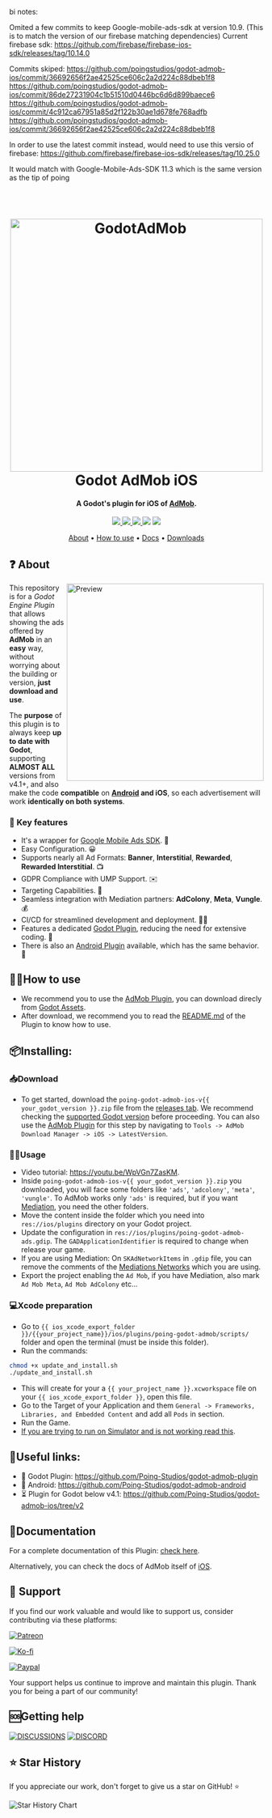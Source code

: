 bi notes: 

Omited a few commits to keep Google-mobile-ads-sdk at version 10.9.
(This is to match the version of our firebase matching dependencies)
Current firebase sdk: https://github.com/firebase/firebase-ios-sdk/releases/tag/10.14.0

Commits skiped:
https://github.com/poingstudios/godot-admob-ios/commit/36692656f2ae42525ce606c2a2d224c88dbeb1f8
https://github.com/poingstudios/godot-admob-ios/commit/86de27231904c1b51510d0446bc6d6d899baece6
https://github.com/poingstudios/godot-admob-ios/commit/4c912ca67951a85d2f122b30ae1d678fe768adfb
https://github.com/poingstudios/godot-admob-ios/commit/36692656f2ae42525ce606c2a2d224c88dbeb1f8

In order to use the latest commit instead, would need to use this versio of firebase:
https://github.com/firebase/firebase-ios-sdk/releases/tag/10.25.0

It would match with Google-Mobile-Ads-SDK 11.3 which is the same version as the tip of poing

<h1 align="center">
  <br>
  <img src="https://i.imgur.com/N2OW34R.png" alt="GodotAdMob" width=500>
  <br>
  Godot AdMob iOS
  <br>
</h1>

<h4 align="center">A Godot's plugin for iOS of <a href="https://admob.google.com" target="_blank">AdMob</a>.</h4>

<p align="center">
  <a href="https://github.com/Poing-Studios/godot-admob-ios/releases">
    <img src="https://img.shields.io/github/v/tag/Poing-Studios/godot-admob-ios?label=Version">
  </a>
  <a href="https://github.com/Poing-Studios/godot-admob-ios/actions/workflows/release_ios.yml">
    <img src="https://github.com/Poing-Studios/godot-admob-ios/actions/workflows/release_ios.yml/badge.svg">
  </a>
  <a href="https://github.com/Poing-Studios/godot-admob-ios/releases">
    <img src="https://img.shields.io/github/downloads/Poing-Studios/godot-admob-ios/total?style=social">
  </a>
  <img src="https://img.shields.io/github/stars/Poing-Studios/godot-admob-ios?style=social">
  <img src="https://img.shields.io/github/license/Poing-Studios/godot-admob-ios?style=plastic">
</p>

<p align="center">
  <a href="#❓-about">About</a> •
  <a href="#🙋‍♂️how-to-use">How to use</a> •
  <a href="#📄documentation">Docs</a> •
  <a href="https://github.com/Poing-Studios/godot-admob-ios/releases">Downloads</a> 
</p>

## ❓ About 

<img src="static/usage.webp" align="right"
     alt="Preview" width="auto" height="390">


This repository is for a _Godot Engine Plugin_ that allows showing the ads offered by **AdMob** in an **easy** way, without worrying about the building or version, **just download and use**.

The **purpose** of this plugin is to always keep **up to date with Godot**, supporting **ALMOST ALL** versions from v4.1+, and also make the code **compatible** on **[Android](https://github.com/Poing-Studios/godot-admob-android) and iOS**, so each advertisement will work **identically on both systems**.

### 🔑 Key features

- It's a wrapper for [Google Mobile Ads SDK](https://developers.google.com/admob/ios/download). 🎁
- Easy Configuration. 😀
- Supports nearly all Ad Formats: **Banner**, **Interstitial**, **Rewarded**, **Rewarded Interstitial**. 📺
- GDPR Compliance with UMP Support. ✉️
- Targeting Capabilities. 🎯
- Seamless integration with Mediation partners: **AdColony**, **Meta**, **Vungle**. 💰
- CI/CD for streamlined development and deployment. 🔄🚀
- Features a dedicated [Godot Plugin](https://github.com/Poing-Studios/godot-admob-plugin), reducing the need for extensive coding. 🔌
- There is also an [Android Plugin](https://github.com/Poing-Studios/godot-admob-android) available, which has the same behavior. 🤖

## 🙋‍♂️How to use 
- We recommend you to use the [AdMob Plugin](https://github.com/Poing-Studios/godot-admob-plugin), you can download direcly from [Godot Assets](https://godotengine.org/asset-library/asset/2063).
- After download, we recommend you to read the [README.md](https://github.com/Poing-Studios/godot-admob-plugin/blob/master/README.md) of the Plugin to know how to use.

## 📦Installing:

### 📥Download
- To get started, download the `poing-godot-admob-ios-v{{ your_godot_version }}.zip` file from the [releases tab](https://github.com/Poing-Studios/godot-admob-ios/releases). We recommend checking the [supported Godot version](https://github.com/Poing-Studios/godot-admob-versions/blob/master/versions.json) before proceeding. You can also use the [AdMob Plugin](https://github.com/Poing-Studios/godot-admob-plugin) for this step by navigating to `Tools -> AdMob Download Manager -> iOS -> LatestVersion`.


### 🧑‍💻Usage
- Video tutorial: https://youtu.be/WpVGn7ZasKM.
- Inside `poing-godot-admob-ios-v{{ your_godot_version }}.zip` you downloaded, you will face some folders like `'ads'`, `'adcolony'`, `'meta'`, `'vungle'`. To AdMob works only `'ads'` is required, but if you want [Mediation](https://support.google.com/admob/answer/13420272?hl=en), you need the other folders.
- Move the content inside the folder which you need into ```res://ios/plugins``` directory on your Godot project.
- Update the configuration in ```res://ios/plugins/poing-godot-admob-ads.gdip```. The `GADApplicationIdentifier` is required to change when release your game.
- If you are using Mediation: On `SKAdNetworkItems` in `.gdip` file, you can remove the comments of the [Mediations Networks](https://developers.google.com/admob/ios/choose-networks) which you are using.
- Export the project enabling the `Ad Mob`, if you have Mediation, also mark `Ad Mob Meta`, `Ad Mob AdColony` etc...

### 💻Xcode preparation
- Go to `{{ ios_xcode_export_folder }}/{{your_project_name}}/ios/plugins/poing-godot-admob/scripts/` folder and open the terminal (must be inside this folder).
- Run the commands: 
```bash
chmod +x update_and_install.sh
./update_and_install.sh
```
- This will create for your a `{{ your_project_name }}.xcworkspace` file on your `{{ ios_xcode_export_folder }}`, open this file.
- Go to the Target of your Application and them `General -> Frameworks, Libraries, and Embedded Content` and add all `Pods` in section.
- Run the Game.
- [If you are trying to run on Simulator and is not working read this](https://github.com/godotengine/godot/issues/44681#issuecomment-751399783).


## 📎Useful links:
- 🦾 Godot Plugin: https://github.com/Poing-Studios/godot-admob-plugin
- 🤖 Android: https://github.com/Poing-Studios/godot-admob-android
- ⏳ Plugin for Godot below v4.1: https://github.com/Poing-Studios/godot-admob-ios/tree/v2

## 📄Documentation
For a complete documentation of this Plugin: [check here](https://poing-studios.github.io/godot-admob-plugin/).

Alternatively, you can check the docs of AdMob itself of [iOS](https://developers.google.com/admob/ios/quick-start).

## 🙏 Support
If you find our work valuable and would like to support us, consider contributing via these platforms:

[![Patreon](https://img.shields.io/badge/Support%20us%20on-Patreon-orange?style=for-the-badge&logo=patreon)](https://patreon.com/poingstudios)

[![Ko-fi](https://img.shields.io/badge/Buy%20us%20a-coffee-yellow?style=for-the-badge&logo=ko-fi)](https://ko-fi.com/poingstudios)

[![Paypal](https://img.shields.io/badge/Donate-via%20Paypal-blue?style=for-the-badge&logo=paypal)](https://www.paypal.com/donate/?hosted_button_id=EBUVPEGF4BUR8)

Your support helps us continue to improve and maintain this plugin. Thank you for being a part of our community!


## 🆘Getting help
[![DISCUSSIONS](https://img.shields.io/badge/Discussions-green?style=for-the-badge)](https://github.com/Poing-Studios/godot-admob-ios/discussions)
[![DISCORD](https://img.shields.io/badge/Discord-7289DA?style=for-the-badge)](https://discord.com/invite/YEPvYjSSMk)


## ⭐ Star History
If you appreciate our work, don't forget to give us a star on GitHub! ⭐

![Star History Chart](https://api.star-history.com/svg?repos=Poing-studios/godot-admob-ios&type=Date)
